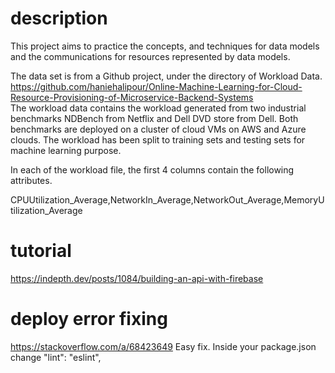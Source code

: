 # description
This project aims to practice the concepts, and techniques for data models and the communications for resources represented by data models.

The data set is from a Github project, under the directory of Workload Data.<br />
https://github.com/haniehalipour/Online-Machine-Learning-for-Cloud-Resource-Provisioning-of-Microservice-Backend-Systems<br />
The workload data contains the workload generated from two industrial benchmarks NDBench from Netflix and Dell DVD store from Dell. Both benchmarks are deployed on a cluster of cloud VMs on AWS and Azure clouds. The workload has been split to training sets and testing sets for machine learning purpose.<br />

In each of the workload file, the first 4 columns contain the following attributes.<br />

CPUUtilization_Average,NetworkIn_Average,NetworkOut_Average,MemoryUtilization_Average
# tutorial

https://indepth.dev/posts/1084/building-an-api-with-firebase

# deploy error fixing

https://stackoverflow.com/a/68423649
Easy fix. Inside your package.json change
"lint": "eslint",
